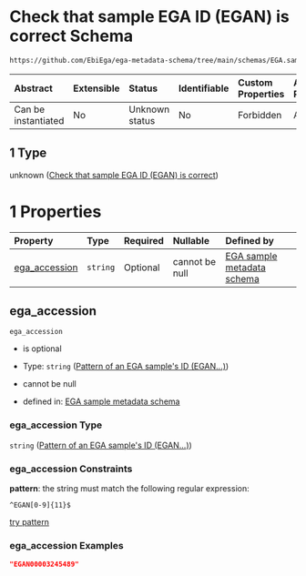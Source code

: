 # Check that sample EGA ID (EGAN) is correct Schema

```txt
https://github.com/EbiEga/ega-metadata-schema/tree/main/schemas/EGA.sample.json#/properties/object_id/allOf/1
```



| Abstract            | Extensible | Status         | Identifiable | Custom Properties | Additional Properties | Access Restrictions | Defined In                                                        |
| :------------------ | :--------- | :------------- | :----------- | :---------------- | :-------------------- | :------------------ | :---------------------------------------------------------------- |
| Can be instantiated | No         | Unknown status | No           | Forbidden         | Allowed               | none                | [EGA.sample.json*](../out/EGA.sample.json "open original schema") |

## 1 Type

unknown ([Check that sample EGA ID (EGAN) is correct](ega-4-properties-objects-ids-block-allof-check-that-sample-ega-id-egan-is-correct.md))

# 1 Properties

| Property                        | Type     | Required | Nullable       | Defined by                                                                                                                                                                                                                    |
| :------------------------------ | :------- | :------- | :------------- | :---------------------------------------------------------------------------------------------------------------------------------------------------------------------------------------------------------------------------- |
| [ega_accession](#ega_accession) | `string` | Optional | cannot be null | [EGA sample metadata schema](ega-2-definitions-pattern-of-an-ega-samples-id-egan.md "https://github.com/EbiEga/ega-metadata-schema/tree/main/schemas/EGA.sample.json#/properties/object_id/allOf/1/properties/ega_accession") |

## ega_accession



`ega_accession`

*   is optional

*   Type: `string` ([Pattern of an EGA sample's ID (EGAN...)](ega-2-definitions-pattern-of-an-ega-samples-id-egan.md))

*   cannot be null

*   defined in: [EGA sample metadata schema](ega-2-definitions-pattern-of-an-ega-samples-id-egan.md "https://github.com/EbiEga/ega-metadata-schema/tree/main/schemas/EGA.sample.json#/properties/object_id/allOf/1/properties/ega_accession")

### ega_accession Type

`string` ([Pattern of an EGA sample's ID (EGAN...)](ega-2-definitions-pattern-of-an-ega-samples-id-egan.md))

### ega_accession Constraints

**pattern**: the string must match the following regular expression: 

```regexp
^EGAN[0-9]{11}$
```

[try pattern](https://regexr.com/?expression=%5EEGAN%5B0-9%5D%7B11%7D%24 "try regular expression with regexr.com")

### ega_accession Examples

```json
"EGAN00003245489"
```
